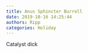 ```yaml
---
title: Anus Sphincter Burrell
date: 2019-10-16 14:25:44
authors: Ripp
categories: Holiday
---
```


 Catalyst dick